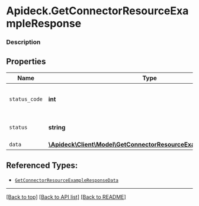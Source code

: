 # Apideck.GetConnectorResourceExampleResponse

### Description

## Properties
Name | Type | Description | Notes
------------ | ------------- | ------------- | -------------
`status_code` | **int** | HTTP Response Status Code | 
`status` | **string** | HTTP Response Status | 
`data` | [**\Apideck\Client\Model\GetConnectorResourceExampleResponseData**](GetConnectorResourceExampleResponseData.md) |  | 





## Referenced Types:


* [`GetConnectorResourceExampleResponseData`](GetConnectorResourceExampleResponseData.md)

---

[[Back to top]](#) [[Back to API list]](../../../../README.md#documentation-for-api-endpoints) [[Back to README]](../../../../README.md)


